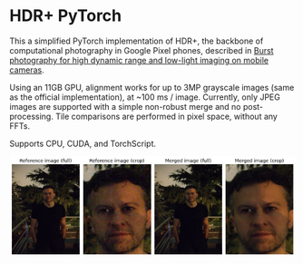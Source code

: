 # HDR+ PyTorch

This a simplified PyTorch implementation of HDR+, the backbone of computational photography in Google Pixel phones, described in [Burst photography for high dynamic range and low-light imaging on mobile cameras](http://static.googleusercontent.com/media/www.hdrplusdata.org/en//hdrplus.pdf).

Using an 11GB GPU, alignment works for up to 3MP grayscale images (same as the official implementation), at ~100 ms / image. 
Currently, only JPEG images are supported with a simple non-robust merge and no post-processing. Tile comparisons are performed in pixel space, without any FFTs.

Supports CPU, CUDA, and TorchScript.
 
![alt text](results/portrait_jozef.jpg)
